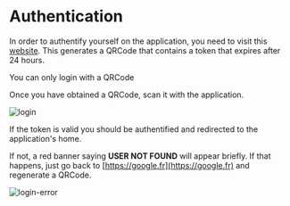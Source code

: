 # Authentication


In order to authentify yourself on the application, you need to visit this [website](https://google.fr). This generates a QRCode that contains a token that expires after 24 hours.

<aside class="notice">
  You can only login with a QRCode
</aside>

Once you have obtained a QRCode, scan it with the application.

![login](images/login.png)

If the token is valid you should be authentified and redirected to the application's home.

If not, a red banner saying **USER NOT FOUND** will appear briefly. If that happens, just go back to [https://google.fr](https://google.fr) and regenerate a QRCode.

![login-error](images/login-error.png)